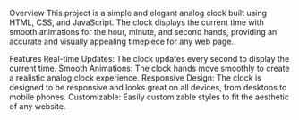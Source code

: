 Overview
This project is a simple and elegant analog clock built using HTML, CSS, and JavaScript. The clock displays the current time with smooth animations for the hour, minute, and second hands, providing an accurate and visually appealing timepiece for any web page.

Features
Real-time Updates: The clock updates every second to display the current time.
Smooth Animations: The clock hands move smoothly to create a realistic analog clock experience.
Responsive Design: The clock is designed to be responsive and looks great on all devices, from desktops to mobile phones.
Customizable: Easily customizable styles to fit the aesthetic of any website.
